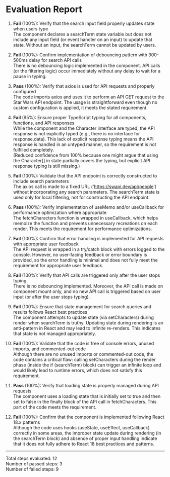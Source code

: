 # Evaluation Report

1. **Fail** (100%): Verify that the search input field properly updates state when users type  
   The component declares a searchTerm state variable but does not include any input field (or event handler on an input) to update that state. Without an input, the searchTerm cannot be updated by users.

2. **Fail** (100%): Confirm implementation of debouncing pattern with 300-500ms delay for search API calls  
   There is no debouncing logic implemented in the component. API calls (or the filtering logic) occur immediately without any delay to wait for a pause in typing.

3. **Pass** (100%): Verify that axios is used for API requests and properly configured  
   The code imports axios and uses it to perform an API GET request to the Star Wars API endpoint. The usage is straightforward even though no custom configuration is applied, it meets the stated requirement.

4. **Fail** (95%): Ensure proper TypeScript typing for all components, functions, and API responses  
   While the component and the Character interface are typed, the API response is not explicitly typed (e.g., there is no interface for response.data). This lack of explicit response typing means the API response is handled in an untyped manner, so the requirement is not fulfilled completely.  
   (Reduced confidence from 100% because one might argue that using the Character[] in state partially covers the typing, but explicit API response typing is still missing.)

5. **Fail** (100%): Validate that the API endpoint is correctly constructed to include search parameters  
   The axios call is made to a fixed URL ('https://swapi.dev/api/people') without incorporating any search parameters. The searchTerm state is used only for local filtering, not for constructing the API endpoint.

6. **Pass** (100%): Verify implementation of useMemo and/or useCallback for performance optimization where appropriate  
   The fetchCharacters function is wrapped in useCallback, which helps memoize the function and prevents unnecessary recreations on each render. This meets the requirement for performance optimizations.

7. **Fail** (100%): Confirm that error handling is implemented for API requests with appropriate user feedback  
   The API request is wrapped in a try/catch block with errors logged to the console. However, no user-facing feedback or error boundary is provided, so the error handling is minimal and does not fully meet the requirement for appropriate user feedback.

8. **Fail** (100%): Verify that API calls are triggered only after the user stops typing  
   There is no debouncing implemented. Moreover, the API call is made on component mount only, and no new API call is triggered based on user input (or after the user stops typing).

9. **Fail** (100%): Ensure that state management for search queries and results follows React best practices  
   The component attempts to update state (via setCharacters) during render when searchTerm is truthy. Updating state during rendering is an anti-pattern in React and may lead to infinite re-renders. This indicates that state is not managed appropriately.

10. **Fail** (100%): Validate that the code is free of console errors, unused imports, and commented-out code  
    Although there are no unused imports or commented-out code, the code contains a critical flaw: calling setCharacters during the render phase (inside the if (searchTerm) block) can trigger an infinite loop and would likely lead to runtime errors, which does not satisfy this requirement.

11. **Pass** (100%): Verify that loading state is properly managed during API requests  
    The component uses a loading state that is initially set to true and then set to false in the finally block of the API call in fetchCharacters. This part of the code meets the requirement.

12. **Fail** (100%): Confirm that the component is implemented following React 18.x patterns  
    Although the code uses hooks (useState, useEffect, useCallback) correctly in some areas, the improper state update during rendering (in the searchTerm block) and absence of proper input handling indicate that it does not fully adhere to React 18 best practices and patterns.

---

Total steps evaluated: 12  
Number of passed steps: 3  
Number of failed steps: 9